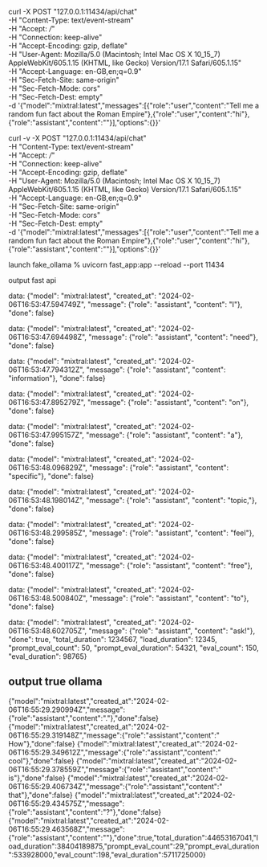 curl -X POST "127.0.0.1:11434/api/chat" \
     -H "Content-Type: text/event-stream" \
     -H "Accept: */*" \
     -H "Connection: keep-alive" \
     -H "Accept-Encoding: gzip, deflate" \
     -H "User-Agent: Mozilla/5.0 (Macintosh; Intel Mac OS X 10_15_7) AppleWebKit/605.1.15 (KHTML, like Gecko) Version/17.1 Safari/605.1.15" \
     -H "Accept-Language: en-GB,en;q=0.9" \
     -H "Sec-Fetch-Site: same-origin" \
     -H "Sec-Fetch-Mode: cors" \
     -H "Sec-Fetch-Dest: empty" \
     -d '{"model":"mixtral:latest","messages":[{"role":"user","content":"Tell me a random fun fact about the Roman Empire"},{"role":"user","content":"hi"},{"role":"assistant","content":""}],"options":{}}'


curl -v -X POST "127.0.0.1:11434/api/chat" \
     -H "Content-Type: text/event-stream" \
     -H "Accept: */*" \
     -H "Connection: keep-alive" \
     -H "Accept-Encoding: gzip, deflate" \
     -H "User-Agent: Mozilla/5.0 (Macintosh; Intel Mac OS X 10_15_7) AppleWebKit/605.1.15 (KHTML, like Gecko) Version/17.1 Safari/605.1.15" \
     -H "Accept-Language: en-GB,en;q=0.9" \
     -H "Sec-Fetch-Site: same-origin" \
     -H "Sec-Fetch-Mode: cors" \
     -H "Sec-Fetch-Dest: empty" \
     -d '{"model":"mixtral:latest","messages":[{"role":"user","content":"Tell me a random fun fact about the Roman Empire"},{"role":"user","content":"hi"},{"role":"assistant","content":""}],"options":{}}'


launch 
fake_ollama % uvicorn fast_app:app --reload --port 11434 

output fast api

data: {"model": "mixtral:latest", "created_at": "2024-02-06T16:53:47.594749Z", "message": {"role": "assistant", "content": "I"}, "done": false}

data: {"model": "mixtral:latest", "created_at": "2024-02-06T16:53:47.694498Z", "message": {"role": "assistant", "content": "need"}, "done": false}

data: {"model": "mixtral:latest", "created_at": "2024-02-06T16:53:47.794312Z", "message": {"role": "assistant", "content": "information"}, "done": false}

data: {"model": "mixtral:latest", "created_at": "2024-02-06T16:53:47.895279Z", "message": {"role": "assistant", "content": "on"}, "done": false}

data: {"model": "mixtral:latest", "created_at": "2024-02-06T16:53:47.995157Z", "message": {"role": "assistant", "content": "a"}, "done": false}

data: {"model": "mixtral:latest", "created_at": "2024-02-06T16:53:48.096829Z", "message": {"role": "assistant", "content": "specific"}, "done": false}

data: {"model": "mixtral:latest", "created_at": "2024-02-06T16:53:48.198014Z", "message": {"role": "assistant", "content": "topic,"}, "done": false}

data: {"model": "mixtral:latest", "created_at": "2024-02-06T16:53:48.299585Z", "message": {"role": "assistant", "content": "feel"}, "done": false}

data: {"model": "mixtral:latest", "created_at": "2024-02-06T16:53:48.400117Z", "message": {"role": "assistant", "content": "free"}, "done": false}

data: {"model": "mixtral:latest", "created_at": "2024-02-06T16:53:48.500840Z", "message": {"role": "assistant", "content": "to"}, "done": false}

data: {"model": "mixtral:latest", "created_at": "2024-02-06T16:53:48.602705Z", "message": {"role": "assistant", "content": "ask!"}, "done": true, "total_duration": 1234567, "load_duration": 12345, "prompt_eval_count": 50, "prompt_eval_duration": 54321, "eval_count": 150, "eval_duration": 98765}



output true ollama
--
{"model":"mixtral:latest","created_at":"2024-02-06T16:55:29.290994Z","message":{"role":"assistant","content":"."},"done":false}
{"model":"mixtral:latest","created_at":"2024-02-06T16:55:29.319148Z","message":{"role":"assistant","content":" How"},"done":false}
{"model":"mixtral:latest","created_at":"2024-02-06T16:55:29.349612Z","message":{"role":"assistant","content":" cool"},"done":false}
{"model":"mixtral:latest","created_at":"2024-02-06T16:55:29.378559Z","message":{"role":"assistant","content":" is"},"done":false}
{"model":"mixtral:latest","created_at":"2024-02-06T16:55:29.406734Z","message":{"role":"assistant","content":" that"},"done":false}
{"model":"mixtral:latest","created_at":"2024-02-06T16:55:29.434575Z","message":{"role":"assistant","content":"?"},"done":false}
{"model":"mixtral:latest","created_at":"2024-02-06T16:55:29.463568Z","message":{"role":"assistant","content":""},"done":true,"total_duration":44653167041,"load_duration":38404189875,"prompt_eval_count":29,"prompt_eval_duration":533928000,"eval_count":198,"eval_duration":5711725000}